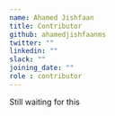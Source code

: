```yaml
---
name: Ahamed Jishfaan
title: Contributor
github: ahamedjishfaanms
twitter: ""
linkedin: ""
slack: ""
joining_date: ""
role : contributor
---
```


Still waiting for this

